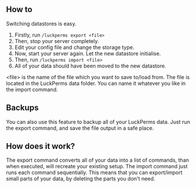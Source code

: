 ## How to
Switching datastores is easy.

1. Firstly, run `/luckperms export <file>`
2. Then, stop your server completely.
3. Edit your config file and change the storage type.
4. Now, start your server again. Let the new datastore initialise.
5. Then, run `/luckperms import <file>`
6. All of your data should have been moved to the new datastore.

\<file\> is the name of the file which you want to save to/load from. The file is located in the LuckPerms data folder. You can name it whatever you like in the import command.

## Backups
You can also use this feature to backup all of your LuckPerms data. Just run the export command, and save the file output in a safe place.

## How does it work?
The export command converts all of your data into a list of commands, than when executed, will recreate your existing setup. The import command just runs each command sequentially. This means that you can export/import small parts of your data, by deleting the parts you don't need.

